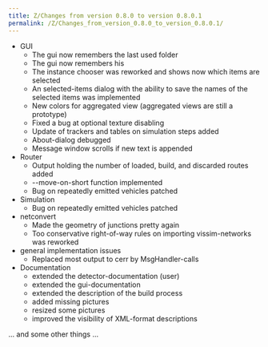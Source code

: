 ```yaml
---
title: Z/Changes from version 0.8.0 to version 0.8.0.1
permalink: /Z/Changes_from_version_0.8.0_to_version_0.8.0.1/
---
```


- GUI
  - The gui now remembers the last used folder
  - The gui now remembers his
  - The instance chooser was reworked and shows now which items are selected
  - An selected-items dialog with the ability to save the names of the selected items was implemented
  - New colors for aggregated view (aggregated views are still a prototype)
  - Fixed a bug at optional texture disabling
  - Update of trackers and tables on simulation steps added
  - About-dialog debugged
  - Message window scrolls if new text is appended
- Router
  - Output holding the number of loaded, build, and discarded routes
    added
  - \--move-on-short function implemented
  - Bug on repeatedly emitted vehicles patched
- Simulation
  - Bug on repeatedly emitted vehicles patched
- netconvert
  - Made the geometry of junctions pretty again
  - Too conservative right-of-way rules on importing vissim-networks was reworked
- general implementation issues
  - Replaced most output to cerr by MsgHandler-calls
- Documentation
  - extended the detector-documentation (user)
  - extended the gui-documentation
  - extended the description of the build process
  - added missing pictures
  - resized some pictures
  - improved the visibility of XML-format descriptions

... and some other things ...